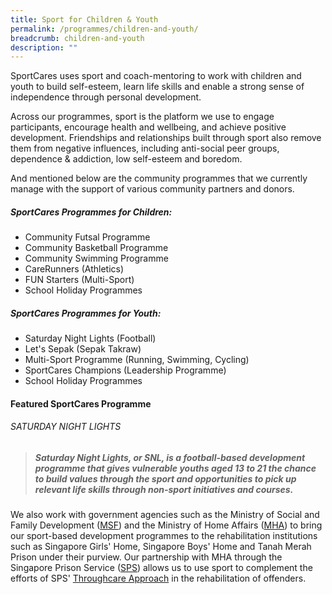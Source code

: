 ```yaml
---
title: Sport for Children & Youth
permalink: /programmes/children-and-youth/
breadcrumb: children-and-youth
description: ""
---
```

SportCares uses sport and coach-mentoring to work with children and youth to build self-esteem, learn life skills and enable a strong sense of independence through personal development. 

Across our programmes, sport is the platform we use to engage participants, encourage health and wellbeing, and achieve positive development. Friendships and relationships built through sport also remove them from negative influences, including anti-social peer groups, dependence & addiction, low self-esteem and boredom. 

And mentioned below are the community programmes that we currently manage with the support of various community partners and donors. 

##### SportCares Programmes for Children:
* Community Futsal Programme
* Community Basketball Programme
* Community Swimming Programme 
* CareRunners (Athletics)
* FUN Starters (Multi-Sport) 
* School Holiday Programmes

##### SportCares Programmes for Youth:
* Saturday Night Lights (Football)
* Let's Sepak (Sepak Takraw) 
* Multi-Sport Programme (Running, Swimming, Cycling) 
* SportCares Champions (Leadership Programme) 
* School Holiday Programmes

#### Featured SportCares Programme
###### SATURDAY NIGHT LIGHTS
> ##### Saturday Night Lights, or SNL, is a football-based development programme that gives vulnerable youths aged 13 to 21 the chance to build values through the sport and opportunities to pick up relevant life skills through non-sport initiatives and courses.


We also work with government agencies such as the Ministry of Social and Family Development ([MSF](https://www.msf.gov.sg/about-MSF/Pages/default.aspx)) and the Ministry of Home Affairs ([MHA](https://www.mha.gov.sg/)) to bring our sport-based development programmes to the rehabilitation institutions such as Singapore Girls' 
Home, Singapore Boys' Home and Tanah Merah Prison under their purview. 
Our partnership with MHA through the Singapore Prison Service ([SPS](https://www.sps.gov.sg/)) allows us to use sport to complement the efforts of SPS' [Throughcare Approach](https://www.sps.gov.sg/throughcare-approach) in the rehabilitation of offenders.
